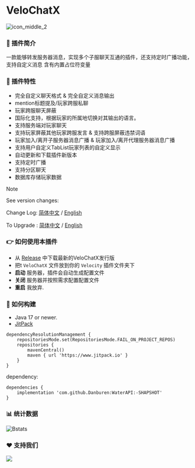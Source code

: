 # VeloChatX

![icon_middle_2](https://github.com/user-attachments/assets/2ce8ffa3-19b9-4905-aa50-5bd1a4386ad3)


### 🧐 插件简介
  一款能够转发服务器消息，实现多个子服聊天互通的插件，还支持定时广播功能，支持自定义消息
  含有内置占位符变量
  
### 🤠 插件特性
* 完全自定义聊天格式 & 完全自定义消息输出
* mention标题提及/玩家跨服私聊
* 玩家跨服聊天屏蔽
* 国际化支持，根据玩家的所属地切换对其输出的语言。
* 支持服务端对玩家聊天
* 支持玩家屏蔽其他玩家跨服发言 & 支持跨服屏蔽违禁词语
* 玩家加入/离开子服务器消息广播 & 玩家加入/离开代理服务器消息广播
* 支持用户自定义TabList玩家列表的自定义显示
* 自动更新和下载插件新版本
* 支持定时广播
* 支持分区聊天
* 数据库存储玩家数据

> [!NOTE]
> See version changes:
> 
> Change Log: [简体中文](https://github.com/Danburen/VeloChatX/tree/main/docs/zh/changelog) / [English](https://github.com/Danburen/VeloChatX/tree/main/docs/en/changelog)
> 
> To Upgrade : [简体中文](https://github.com/Danburen/VeloChatX/tree/main/docs/en/upgrade) / [English](https://github.com/Danburen/VeloChatX/tree/main/docs/zh/upgrade)

### 👉 如何使用本插件
* 从 [Release](https://github.com/Danburen/VeloChatX/releases) 中下载最新的VeloChatX发行版
* 把t ```VeloChatX``` 文件放到你的 ```Velocity``` 插件文件夹下
* **启动** 服务器，插件会自动生成配置文件
* **关闭** 服务器并按照需求配置配置文件
* **重启** 我放弃.

### 🧱 如何构建
* Java 17 or newer.
* [JitPack](https://www.jitpack.io/#Danburen/WaterAPI)
```Gradle:
dependencyResolutionManagement {
	repositoriesMode.set(RepositoriesMode.FAIL_ON_PROJECT_REPOS)
	repositories {
		mavenCentral()
		maven { url 'https://www.jitpack.io' }
	}
}
```
dependency:
```Gradle:
dependencies {
	implementation 'com.github.Danburen:WaterAPI:-SHAPSHOT'
}
```
### 📊 统计数据
![Bstats](https://bstats.org/signatures/velocity/VeloChatX.svg)

### ❤️ 支持我们
[![](https://pic1.afdiancdn.com/static/img/welcome/button-sponsorme.png)](https://afdian.com/a/WaterWood/plan)
